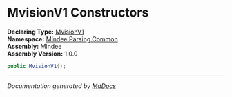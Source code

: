 ﻿<!--  
  <auto-generated>   
    The contents of this file were generated by a tool.  
    Changes to this file may be list if the file is regenerated  
  </auto-generated>   
-->

# MvisionV1 Constructors

**Declaring Type:** [MvisionV1](../index.md)  
**Namespace:** [Mindee.Parsing.Common](../../index.md)  
**Assembly:** Mindee  
**Assembly Version:** 1.0.0

```csharp
public MvisionV1();
```
___

*Documentation generated by [MdDocs](https://github.com/ap0llo/mddocs)*

